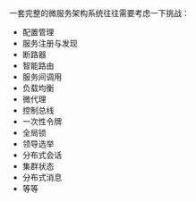 一套完整的微服务架构系统往往需要考虑一下挑战：

- 配置管理
- 服务注册与发现
- 断路器
- 智能路由
- 服务间调用
- 负载均衡
- 微代理
- 控制总线
- 一次性令牌
- 全局锁
- 领导选举
- 分布式会话
- 集群状态
- 分布式消息
- 等等